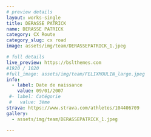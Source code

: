 ```yaml
---
# preview details
layout: works-single
title: DERASSE PATRICK
name: DERASSE PATRICK
category: CX Route
category_slug: cx road
image: assets/img/team/DERASSEPATRICK_1.jpeg

# full details
live_preview: https://bslthemes.com
#1920 / 1020
#full_image: assets/img/team/FELIXMOULIN_large.jpeg
info:
  - label: Date de naissance
    value: 09/01/2007
 #- label: Catégorie 
 #   value: 3ème
strava: https://www.strava.com/athletes/104406709
gallery:
  - assets/img/team/DERASSEPATRICK_1.jpeg

---
```

